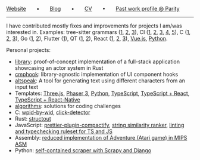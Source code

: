 [Website](https://resolritter.vercel.app)  •  [Blog](https://resolritter.vercel.app/blog)  •  [CV](https://resolritter.vercel.app/cv)  •  [Past work profile @ Parity](https://github.com/joao-paulo-parity)

---

I have contributed mostly fixes and improvements for projects I am/was interested in. Examples: tree-sitter grammars ([1](https://github.com/pulls?q=is%3Apr+author%3Aresolritter+is%3Aclosed+user%3Atree-sitter+), [2](https://github.com/maxxnino/tree-sitter-zig/pulls/resolritter), [3](https://github.com/alex-pinkus/tree-sitter-swift/pull/150)), CI ([1](https://github.com/AppFlowy-IO/AppFlowy/pull/2162), [2](https://github.com/maxxnino/tree-sitter-zig/pull/28), [3](https://github.com/resolritter/wpid-by-wid/blob/master/.github/workflows/ci.yml), [4](https://github.com/resolritter/js-style/blob/master/.github/workflows/pre-commit.yml), [5](https://github.com/maxxnino/tree-sitter-zig/pull/33)), C ([1](https://github.com/zorgnax/les/pull/1), [2](https://github.com/neovim/neovim/pull/19217), [3](https://github.com/neovim/neovim/pull/18867)), Go ([1](https://github.com/noborus/ov/pull/366), [2](https://github.com/noborus/ov/pull/364)), Flutter ([1](https://github.com/VarunS2002/Flutter-Sudoku/pull/2)), QT ([1](https://github.com/Nheko-Reborn/nheko/pull/696), [2](https://github.com/Nheko-Reborn/nheko/pull/691)), React ([1](https://github.com/jcmcneal/react-step-wizard/pull/76), [2](https://github.com/jcmcneal/react-step-wizard/pull/70), [3](https://github.com/final-form/final-form/pull/348)), [Vue.js](https://github.com/Splode/pomotroid/pull/105/files), [Python](https://github.com/rr-/drill/pull/11/files).

Personal projects:

- [library](https://github.com/resolritter/library#table-of-contents): proof-of-concept implementation of a full-stack application showcasing an actor system in Rust
- [cmphook](https://github.com/resolritter/cmphook#introduction): library-agnostic implementation of UI component hooks
- [altspeak](https://github.com/resolritter/altspeak?tab=readme-ov-file#altspeak): A tool for generating text using different characters from an input text
- Templates:  [Three.js](https://github.com/resolritter/threejs-template), [Phaser 3](https://github.com/resolritter/phaser3-template), [Python](https://github.com/resolritter/py-template), [TypeScript](https://github.com/resolritter/ts-template), [TypeScript + React](https://github.com/resolritter/react-ts-starter), [TypeScript + React-Native](https://github.com/resolritter/ts-react-native-starter)
- [algorithms](https://github.com/resolritter/algorithms): solutions for coding challenges
- C:  [wpid-by-wid](https://github.com/resolritter/wpid-by-wid), [click-detector](https://github.com/resolritter/click-detector)
- Rust: [structout](https://github.com/resolritter/structout)
- JavaScript: [prettier-plugin-compactify](https://github.com/resolritter/prettier-plugin-compactify), [string similarity ranker](https://github.com/resolritter/str_similarity_ranker), [linting and typechecking ruleset for TS and JS](https://github.com/resolritter/js-style)
- Assembly: [reduced implementation of Adventure (Atari game) in MIPS ASM](https://github.com/resolritter/MIPS-Mars-Game)
- Python: [self-contained scraper with Scrapy and Django](https://github.com/resolritter/webscraper-news-portal)
